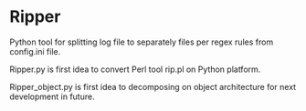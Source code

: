 # Ripper
Python tool for splitting log file to separately files per regex rules from config.ini file.

Ripper.py is first idea to convert Perl tool rip.pl on Python platform.

Ripper_object.py is first idea to decomposing on object architecture for next development in future. 
